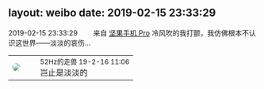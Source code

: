 layout: weibo
date: 2019-02-15 23:33:29
---
<meta name="referrer" content="no-referrer" />

2019-02-15 23:33:29  &nbsp;&nbsp;&nbsp;&nbsp;&nbsp;&nbsp; 来自 <a href="http://app.weibo.com/t/feed/Z4AgP" rel="nofollow">坚果手机 Pro</a>
冷风吹的我打颤，我仿佛根本不认识这世界——淡淡的哀伤… ​​​

<table style="width: 100%;">
  <tr>
    <td style="width: 40px;"><img style="border-radius:50%" src="https://tva4.sinaimg.cn/crop.0.0.180.180.50/8beaf773jw1e8qgp5bmzyj2050050aa8.jpg?KID=imgbed,tva&Expires=1624464791&ssig=m7HFnUG6O%2F"></td>
    <td colspan="2"><small>52Hz的走兽 19-2-16 11:06</small><br/>岂止是淡淡的</td>
  </tr>
</table>
